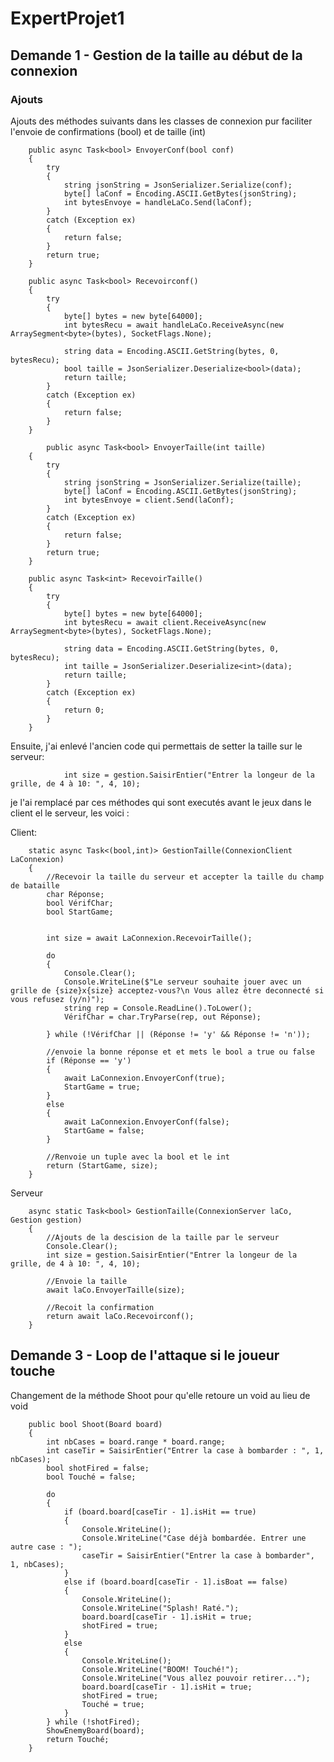 # ExpertProjet1

## Demande 1 - Gestion de la taille au début de la connexion

### Ajouts

Ajouts des méthodes suivants dans les classes de connexion pur faciliter l'envoie de confirmations (bool) et de taille (int)

        public async Task<bool> EnvoyerConf(bool conf)
        {
            try
            {
                string jsonString = JsonSerializer.Serialize(conf);
                byte[] laConf = Encoding.ASCII.GetBytes(jsonString);
                int bytesEnvoye = handleLaCo.Send(laConf);
            }
            catch (Exception ex)
            {
                return false;
            }
            return true;
        }

        public async Task<bool> Recevoirconf()
        {
            try
            {
                byte[] bytes = new byte[64000];
                int bytesRecu = await handleLaCo.ReceiveAsync(new ArraySegment<byte>(bytes), SocketFlags.None);

                string data = Encoding.ASCII.GetString(bytes, 0, bytesRecu);
                bool taille = JsonSerializer.Deserialize<bool>(data);
                return taille;
            }
            catch (Exception ex)
            {
                return false;
            }
        }

            public async Task<bool> EnvoyerTaille(int taille)
        {
            try
            {
                string jsonString = JsonSerializer.Serialize(taille);
                byte[] laConf = Encoding.ASCII.GetBytes(jsonString);
                int bytesEnvoye = client.Send(laConf);
            }
            catch (Exception ex)
            {
                return false;
            }
            return true;
        }

        public async Task<int> RecevoirTaille()
        {
            try
            {
                byte[] bytes = new byte[64000];
                int bytesRecu = await client.ReceiveAsync(new ArraySegment<byte>(bytes), SocketFlags.None);

                string data = Encoding.ASCII.GetString(bytes, 0, bytesRecu);
                int taille = JsonSerializer.Deserialize<int>(data);
                return taille;
            }
            catch (Exception ex)
            {
                return 0;
            }
        }    

Ensuite, j'ai enlevé l'ancien code qui permettais de setter la taille sur le serveur:

                int size = gestion.SaisirEntier("Entrer la longeur de la grille, de 4 à 10: ", 4, 10);

je l'ai remplacé par ces méthodes qui sont executés avant le jeux dans le client el le serveur, les voici :

Client:
        
        static async Task<(bool,int)> GestionTaille(ConnexionClient LaConnexion)
        {
            //Recevoir la taille du serveur et accepter la taille du champ de bataille
            char Réponse;
            bool VérifChar;
            bool StartGame;


            int size = await LaConnexion.RecevoirTaille();

            do
            {
                Console.Clear();
                Console.WriteLine($"Le serveur souhaite jouer avec un grille de {size}x{size} acceptez-vous?\n Vous allez être deconnecté si vous refusez (y/n)");
                string rep = Console.ReadLine().ToLower();
                VérifChar = char.TryParse(rep, out Réponse);

            } while (!VérifChar || (Réponse != 'y' && Réponse != 'n'));

            //envoie la bonne réponse et et mets le bool a true ou false
            if (Réponse == 'y')
            {
                await LaConnexion.EnvoyerConf(true);
                StartGame = true;
            }
            else
            {
                await LaConnexion.EnvoyerConf(false);
                StartGame = false;
            }

            //Renvoie un tuple avec la bool et le int
            return (StartGame, size);   
        }

Serveur

        async static Task<bool> GestionTaille(ConnexionServer laCo, Gestion gestion)
        {
            //Ajouts de la descision de la taille par le serveur
            Console.Clear();
            int size = gestion.SaisirEntier("Entrer la longeur de la grille, de 4 à 10: ", 4, 10);

            //Envoie la taille
            await laCo.EnvoyerTaille(size);

            //Recoit la confirmation 
            return await laCo.Recevoirconf();
        }

## Demande 3 - Loop de l'attaque si le joueur touche

Changement de la méthode Shoot pour qu'elle retoure un void au lieu de void

        public bool Shoot(Board board)
        {
            int nbCases = board.range * board.range;
            int caseTir = SaisirEntier("Entrer la case à bombarder : ", 1, nbCases);
            bool shotFired = false;
            bool Touché = false;

            do
            {
                if (board.board[caseTir - 1].isHit == true)
                {
                    Console.WriteLine();
                    Console.WriteLine("Case déjà bombardée. Entrer une autre case : ");
                    caseTir = SaisirEntier("Entrer la case à bombarder", 1, nbCases);
                }
                else if (board.board[caseTir - 1].isBoat == false)
                {
                    Console.WriteLine();
                    Console.WriteLine("Splash! Raté.");
                    board.board[caseTir - 1].isHit = true;
                    shotFired = true;
                }
                else
                {
                    Console.WriteLine();
                    Console.WriteLine("BOOM! Touché!");
                    Console.WriteLine("Vous allez pouvoir retirer...");
                    board.board[caseTir - 1].isHit = true;
                    shotFired = true;
                    Touché = true;
                }
            } while (!shotFired);
            ShowEnemyBoard(board);
            return Touché;
        }
